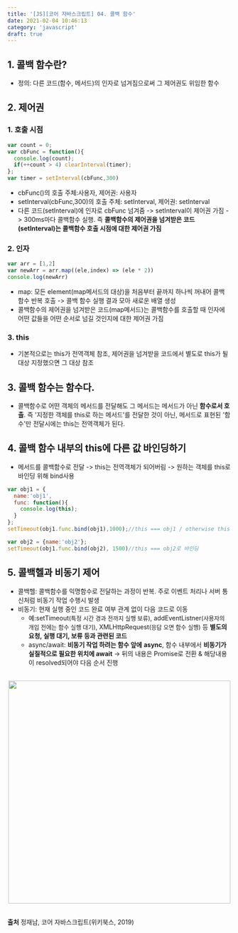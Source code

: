 ```yaml
---
title: '[JS][코어 자바스크립트] 04. 콜백 함수'
date: 2021-02-04 10:46:13
category: 'javascript'
draft: true
---
```


## 1. 콜백 함수란?
- 정의: 다른 코드(함수, 메서드)의 인자로 넘겨짐으로써 그 제어권도 위임한 함수 

## 2. 제어권
### 1. 호출 시점
```js
var count = 0;
var cbFunc = function(){
  console.log(count);
  if(++count > 4) clearInterval(timer);
};
var timer = setInterval(cbFunc,300)
```
- cbFunc()의 호출 주체:사용자, 제어권: 사용자
- setInterval(cbFunc,300)의 호출 주체: setInterval, 제어권: setInterval
- 다른 코드(setInterval)에 인자로 cbFunc 넘겨줌 -> setInterval이 제어권 가짐 -> 300ms마다 콜백함수 실행. 즉 **콜백함수의 제어권을 넘겨받은 코드(setInterval)는 콜백함수 호출 시점에 대한 제어권 가짐**

### 2. 인자
```js
var arr = [1,2]
var newArr = arr.map((ele,index) => (ele * 2))
console.log(newArr)
```
- map: 모든 element(map메서드의 대상)을 처음부터 끝까지 하나씩 꺼내어 콜백 함수 반복 호출 -> 콜백 함수 실행 결과 모아 새로운 배열 생성
- 콜백함수의 제어권을 넘겨받은 코드(map메서드)는 콜백함수를 호출할 때 인자에 어떤 값들을 어떤 순서로 넘길 것인지에 대한 제어권 가짐

### 3. this
- 기본적으로는 this가 전역객체 참조, 제어권을 넘겨받을 코드에서 별도로 this가 될 대상 지정했으면 그 대상 참조

## 3. 콜백 함수는 함수다.
- 콜백함수로 어떤 객체의 메서드를 전달해도 그 메서드는 메서드가 아닌 **함수로서 호출**. 즉 '지정한 객체를 this로 하는 메서드'를 전달한 것이 아닌, 메서드로 표현된 '함수'만 전달시에는 this는 전역객체가 된다. 

## 4. 콜백 함수 내부의 this에 다른 값 바인딩하기
- 메서드를 콜백함수로 전달 -> this는 전역객체가 되어버림 -> 원하는 객체를 this로 바인딩 위해 bind사용
  
```js
var obj1 = {
  name:'obj1',
  func: function(){
    console.log(this);
  }
};
setTimeout(obj1.func.bind(obj1),1000);//this === obj1 / otherwise this === Window

var obj2 = {name:'obj2'};
setTimeout(obj1.func.bind(obj2), 1500)//this === obj2로 바인딩
```

## 5. 콜백헬과 비동기 제어
- 콜백헬: 콜백함수를 익명함수로 전달하는 과정이 반복. 주로 이벤트 처리나 서버 통신처럼 비동기 작업 수행시 발생
- 비동기: 현재 실행 중인 코드 완료 여부 관계 없이 다음 코드로 이동
  - 예:setTimeout<font size=2>(특정 시간 경과 전까지 실행 보류)</font>, addEventListner<font size=2>(사용자의 개입 전에는 함수 실행 대기)</font>, XMLHttpRequest<font size=2>(응답 오면 함수 실행)</font> 등 **별도의 요청, 실행 대기, 보류 등과 관련된 코드**
  - async/await: **비동기 작업 하려는 함수 앞에** **async**, 함수 내부에서 **비동기가 실질적으로 필요한 위치에 await** -> 뒤의 내용은 Promise로 전환 & 해당내용이 resolved되어야 다음 순서 진행


<p align = "center">
<br />
<img src= "https://user-images.githubusercontent.com/60782131/107137376-37892600-694f-11eb-892b-f5fb6e65af62.png" width = 500 >
<br />
<br />
</p>

**출처** 정재남, 코어 자바스크립트(위키북스, 2019)


